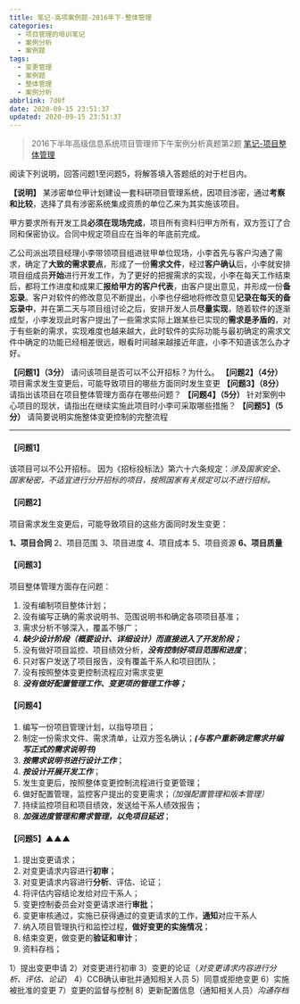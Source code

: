 ```yaml
---
title: 笔记-高项案例题-2016年下-整体管理
categories:
  - 项目管理的培训笔记
  - 案例分析
  - 案例题
tags:
  - 变更管理
  - 案例题
  - 整体管理
  - 案例分析
abbrlink: 7d0f
date: 2020-09-15 23:51:37
updated: 2020-09-15 23:51:37
---
```


>2016下半年高级信息系统项目管理师下午案例分析真题第2题
>[笔记-项目整体管理](/post/462c.html)

阅读下列说明，回答问题1至问题5，将解答填入答题纸的对于栏目内。

**【说明】**
某涉密单位甲计划建设一套科研项目管理系统，因项目涉密，通过**考察和比较**，选择了具有涉密系统集成资质的单位乙来为其实施该项目。

甲方要求所有开发工具**必须在现场完成**，项目所有资料归甲方所有，双方签订了合同和保密协议。合同中规定项目应在当年的年底前完成。

乙公司派出项目经理小李带领项目组进驻甲单位现场，小李首先与客户沟通了需求，确定了**大致的需求要点**，形成了一份**需求文件**，经过**客户确认**后，小李就安排项目组成员**开始**进行开发工作，为了更好的把握需求的实现，小李在每天工作结束后，都将工作进度和成果汇**报给甲方的客户代表**，由客户提出意见，并形成一份**备忘录**。客户对软件的修改意见不断提出，小李也仔细地将修改意见**记录在每天的备忘录中**，并在第二天与项目组讨论之后，安排开发人员**尽量实现**，随着软件的逐渐成型，小李发现此时客户提出了一些需求实际上跟某些已实现的**需求是矛盾的**，对于有些新的需求，实现难度也越来越大，此时软件的实际功能与最初确定的需求文件中确定的功能已经相差很远，眼看时间越来越接近年底，小李不知道该怎么办才好。

**【问题1】（3分）**
请问该项目是否可以不公开招标？为什么。
**【问题2】（4分）**
项目需求发生变更后，可能导致项目的哪些方面同时发生变更
**【问题3】（8分）**
请指出该项目在项目整体管理方面存在哪些问题？
**【问题4】（5分）**
针对案例中心项目的现状，请指出在继续实施此项目时小李可采取哪些措施？
**【问题5】（5分）**
请简要说明实施整体变更控制的完整流程

<!-- more -->

---

#### 【问题1】

该项目可以不公开招标。
因为《招标投标法》第六十六条规定：*涉及国家安全、国家秘密，不适宜进行分开招标的项目，按照国家有关规定可以不进行招标。*

#### 【问题2】

项目需求发生变更后，可能导致项目的这些方面同时发生变更：

**1、项目合同**
2、项目范围
3、项目进度
4、项目成本
5、项目资源
**6、项目质量**

#### 【问题3】

项目整体管理方面存在问题：

1. 没有编制项目整体计划；
2. 没有编写正确的需求说明书、范围说明书和确定各项项目基准；
3. 需求分析不够深入，覆盖不够广；
4. ***缺少设计阶段（概要设计、详细设计）而直接进入了开发阶段；***
5. 没有做好项目监控、项目绩效分析，***没有控制好项目范围和进度***；
6. 只对客户发送了项目报告，没有覆盖干系人和项目团队；
7. 没有按照整体变更控制流程应对需求变更
8. ***没有做好配置管理工作、变更项的管理工作等；***

#### 【问题4】

1. 编写一份项目管理计划，以指导项目；
2. 制定一份需求文件、需求清单，让双方签名确认；***(与客户重新确定需求并编写正式的需求说明书)***
3. ***按需求说明书进行设计工作***；
4. ***按设计开展开发工作***；
5. 发生变更后，按照整体变更控制流程进行变更管理；
6. 做好配置管理，监控客户提出的变更需求；*（加强配置管理和版本管理）*
7. 持续监控项目和项目绩效，发送给干系人绩效报告；
8. ***加强进度管理和需求管理，以免项目延迟***；

#### 【问题5】▲▲▲

1. 提出变更请求；
2. 对变更请求内容进行**初审**；
3. 对变更请求内容进行**分析**、评估、论证；
4. 将评估内容结论发给对应干系人；
5. 变更控制委员会对变更请求进行**审批**；
6. 变更审核通过，实施已获得通过的变更请求的工作，**通知**对应干系人
7. 纳入项目管理执行和监控过程，**做好变更的实施情况**；
8. 结束变更，做变更的**验证和审计**；
9. 资料存档；

1）提出变更申请
2）对变更进行初审
3）变更的论证（*对变更请求内容进行分析、评估、论证*）
4）CCB确认审批并通知相关人员
5）同意或拒绝变更
6）实施被批准的变更
7）变更的监督与控制
8）更新配置信息（通知相关人员）*沟通存档*
